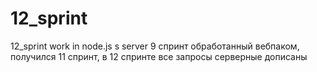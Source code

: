 # 12_sprint
12_sprint work in node.js s server
9 спринт обработанный вебпаком,  получился 11 спринт, в 12 спринте все запросы серверные дописаны
